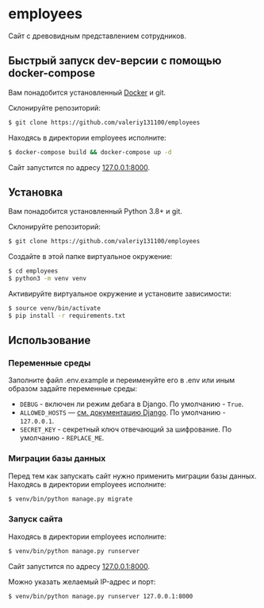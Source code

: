 # employees

Сайт с древовидным представлением сотрудников.

## Быстрый запуск dev-версии с помощью docker-compose

Вам понадобится установленный [Docker](https://docs.docker.com/get-docker/) и git.

Склонируйте репозиторий:
```bash
$ git clone https://github.com/valeriy131100/employees
```

Находясь в директории employees исполните:
```bash
$ docker-compose build && docker-compose up -d
```

Сайт запустится по адресу [127.0.0.1:8000](http://127.0.0.1:8000).

## Установка
Вам понадобится установленный Python 3.8+ и git.

Склонируйте репозиторий:
```bash
$ git clone https://github.com/valeriy131100/employees
```

Создайте в этой папке виртуальное окружение:
```bash
$ cd employees
$ python3 -m venv venv
```

Активируйте виртуальное окружение и установите зависимости:
```bash
$ source venv/bin/activate
$ pip install -r requirements.txt
```

## Использование

### Переменные среды
Заполните файл .env.example и переименуйте его в .env или иным образом задайте переменные среды:
* `DEBUG` - включен ли режим дебага в Django. По умолчанию - `True`.
* `ALLOWED_HOSTS` — [см. документацию Django](https://docs.djangoproject.com/en/4.0/ref/settings/#allowed-hosts). По умолчанию - `127.0.0.1`.
* `SECRET_KEY` - секретный ключ отвечающий за шифрование. По умолчанию - `REPLACE_ME`. 

### Миграции базы данных
Перед тем как запускать сайт нужно применить миграции базы данных. Находясь в директории employees исполните:
```bash
$ venv/bin/python manage.py migrate
```

### Запуск сайта
Находясь в директории employees исполните:
```bash
$ venv/bin/python manage.py runserver
```

Сайт запустится по адресу [127.0.0.1:8000](http://127.0.0.1:8000).

Можно указать желаемый IP-адрес и порт:
```bash
$ venv/bin/python manage.py runserver 127.0.0.1:8000
```
